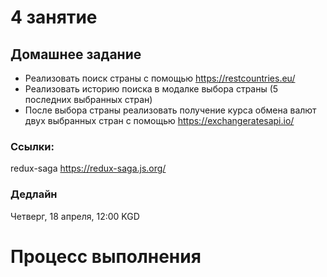 # 4 занятие

## Домашнее задание

- Реализовать поиск страны с помощью https://restcountries.eu/
- Реализовать историю поиска в модалке выбора страны (5 последних выбранных стран)
- После выбора страны реализовать получение курса обмена валют двух выбранных стран с помощью https://exchangeratesapi.io/

### Ссылки:

redux-saga https://redux-saga.js.org/

### Дедлайн

Четверг, 18 апреля, 12:00 KGD

# Процесс выполнения
